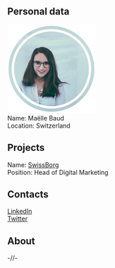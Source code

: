 ## Personal data
![maëlle baud photo](photo/maëlle_baud.jpg)  
Name:   Maëlle Baud  
Location: Switzerland  
## Projects 
Name: [SwissBorg](../projects/swissborg.md)  
Position: Head of Digital Marketing   
## Contacts
[LinkedIn](https://www.linkedin.com/in/maellebaud/)  
[Twitter](https://twitter.com/Maelle_Baud)
## About
-//-
